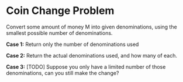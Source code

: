 # Coin Change Problem

Convert some amount of money M into given denominations, using the smallest possible number of denominations.

**Case 1:** Return only the number of denominations used

**Case 2:** Return the actual denominations used, and how many of each.

**Case 3:** [TODO] Suppose you only have a limited number of those denominations, can you still make the change?
